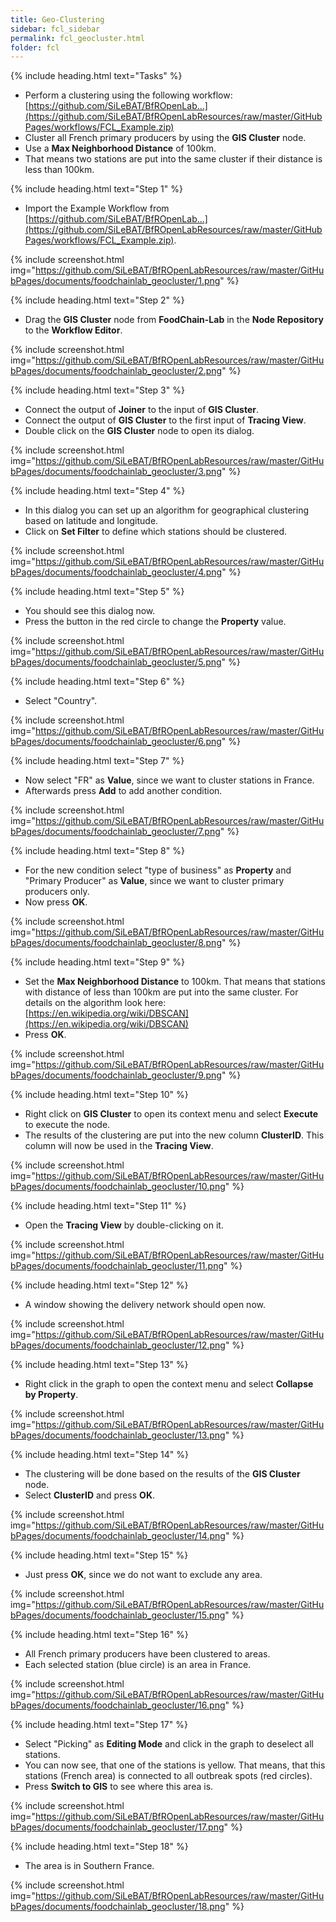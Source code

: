 ```yaml
---
title: Geo-Clustering
sidebar: fcl_sidebar
permalink: fcl_geocluster.html
folder: fcl
---
```


{% include heading.html text="Tasks" %}

 * Perform a clustering using the following workflow: [https://github.com/SiLeBAT/BfROpenLab...](https://github.com/SiLeBAT/BfROpenLabResources/raw/master/GitHubPages/workflows/FCL_Example.zip)
 * Cluster all French primary producers by using the **GIS Cluster** node.
 * Use a **Max Neighborhood Distance** of 100km.
 * That means two stations are put into the same cluster if their distance is less than 100km.

{% include heading.html text="Step 1" %}

 * Import the Example Workflow from [https://github.com/SiLeBAT/BfROpenLab...](https://github.com/SiLeBAT/BfROpenLabResources/raw/master/GitHubPages/workflows/FCL_Example.zip).

{% include screenshot.html img="https://github.com/SiLeBAT/BfROpenLabResources/raw/master/GitHubPages/documents/foodchainlab_geocluster/1.png" %}

{% include heading.html text="Step 2" %}

 * Drag the **GIS Cluster** node from **FoodChain-Lab** in the **Node Repository** to the **Workflow Editor**.

{% include screenshot.html img="https://github.com/SiLeBAT/BfROpenLabResources/raw/master/GitHubPages/documents/foodchainlab_geocluster/2.png" %}

{% include heading.html text="Step 3" %}

 * Connect the output of **Joiner** to the input of **GIS Cluster**.
 * Connect the output of **GIS Cluster** to the first input of **Tracing View**.
 * Double click on the **GIS Cluster** node to open its dialog.

{% include screenshot.html img="https://github.com/SiLeBAT/BfROpenLabResources/raw/master/GitHubPages/documents/foodchainlab_geocluster/3.png" %}

{% include heading.html text="Step 4" %}

 * In this dialog you can set up an algorithm for geographical clustering based on latitude and longitude.
 * Click on **Set Filter** to define which stations should be clustered.

{% include screenshot.html img="https://github.com/SiLeBAT/BfROpenLabResources/raw/master/GitHubPages/documents/foodchainlab_geocluster/4.png" %}

{% include heading.html text="Step 5" %}

 * You should see this dialog now.
 * Press the button in the red circle to change the **Property** value.

{% include screenshot.html img="https://github.com/SiLeBAT/BfROpenLabResources/raw/master/GitHubPages/documents/foodchainlab_geocluster/5.png" %}

{% include heading.html text="Step 6" %}

 * Select "Country".

{% include screenshot.html img="https://github.com/SiLeBAT/BfROpenLabResources/raw/master/GitHubPages/documents/foodchainlab_geocluster/6.png" %}

{% include heading.html text="Step 7" %}

 * Now select "FR" as **Value**, since we want to cluster stations in France.
 * Afterwards press **Add** to add another condition.

{% include screenshot.html img="https://github.com/SiLeBAT/BfROpenLabResources/raw/master/GitHubPages/documents/foodchainlab_geocluster/7.png" %}

{% include heading.html text="Step 8" %}

 * For the new condition select "type of business" as **Property** and "Primary Producer" as **Value**, since we want to cluster primary producers only.
 * Now press **OK**.

{% include screenshot.html img="https://github.com/SiLeBAT/BfROpenLabResources/raw/master/GitHubPages/documents/foodchainlab_geocluster/8.png" %}

{% include heading.html text="Step 9" %}

 * Set the **Max Neighborhood Distance** to 100km. That means that stations with distance of less than 100km are put into the same cluster. For details on the algorithm look here: [https://en.wikipedia.org/wiki/DBSCAN](https://en.wikipedia.org/wiki/DBSCAN)
 * Press **OK**.

{% include screenshot.html img="https://github.com/SiLeBAT/BfROpenLabResources/raw/master/GitHubPages/documents/foodchainlab_geocluster/9.png" %}

{% include heading.html text="Step 10" %}

 * Right click on **GIS Cluster** to open its context menu and select **Execute** to execute the node.
 * The results of the clustering are put into the new column **ClusterID**. This column will now be used in the **Tracing View**.

{% include screenshot.html img="https://github.com/SiLeBAT/BfROpenLabResources/raw/master/GitHubPages/documents/foodchainlab_geocluster/10.png" %}

{% include heading.html text="Step 11" %}

 * Open the **Tracing View** by double-clicking on it.

{% include screenshot.html img="https://github.com/SiLeBAT/BfROpenLabResources/raw/master/GitHubPages/documents/foodchainlab_geocluster/11.png" %}

{% include heading.html text="Step 12" %}

 * A window showing the delivery network should open now.

{% include screenshot.html img="https://github.com/SiLeBAT/BfROpenLabResources/raw/master/GitHubPages/documents/foodchainlab_geocluster/12.png" %}

{% include heading.html text="Step 13" %}

 * Right click in the graph to open the context menu and select **Collapse by Property**.

{% include screenshot.html img="https://github.com/SiLeBAT/BfROpenLabResources/raw/master/GitHubPages/documents/foodchainlab_geocluster/13.png" %}

{% include heading.html text="Step 14" %}

 * The clustering will be done based on the results of the **GIS Cluster** node.
 * Select **ClusterID** and press **OK**.

{% include screenshot.html img="https://github.com/SiLeBAT/BfROpenLabResources/raw/master/GitHubPages/documents/foodchainlab_geocluster/14.png" %}

{% include heading.html text="Step 15" %}

 * Just press **OK**, since we do not want to exclude any area.

{% include screenshot.html img="https://github.com/SiLeBAT/BfROpenLabResources/raw/master/GitHubPages/documents/foodchainlab_geocluster/15.png" %}

{% include heading.html text="Step 16" %}

 * All French primary producers have been clustered to areas.
 * Each selected station (blue circle) is an area in France.

{% include screenshot.html img="https://github.com/SiLeBAT/BfROpenLabResources/raw/master/GitHubPages/documents/foodchainlab_geocluster/16.png" %}

{% include heading.html text="Step 17" %}

 * Select "Picking" as **Editing Mode** and click in the graph to deselect all stations.
 * You can now see, that one of the stations is yellow. That means, that this stations (French area) is connected to all outbreak spots (red circles).
 * Press **Switch to GIS** to see where this area is.

{% include screenshot.html img="https://github.com/SiLeBAT/BfROpenLabResources/raw/master/GitHubPages/documents/foodchainlab_geocluster/17.png" %}

{% include heading.html text="Step 18" %}

 * The area is in Southern France.

{% include screenshot.html img="https://github.com/SiLeBAT/BfROpenLabResources/raw/master/GitHubPages/documents/foodchainlab_geocluster/18.png" %}
